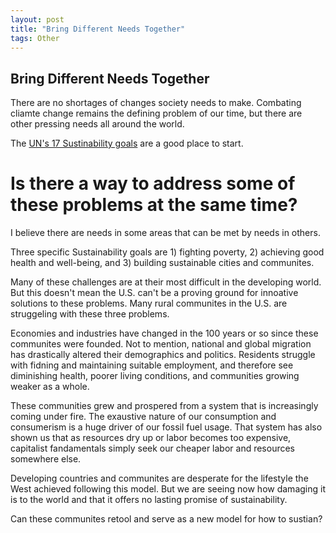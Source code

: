 ```yaml
---
layout: post
title: "Bring Different Needs Together"
tags: Other
---
```


## Bring Different Needs Together

There are no shortages of changes society needs to make. Combating cliamte change remains the defining problem of our time, but there are other pressing needs all around the world. 

The [UN's 17 Sustinability goals](https://sdgs.un.org/goals) are a good place to start. 

# Is there a way to address some of these problems at the same time? 

I believe there are needs in some areas that can be met by needs in others. 

Three specific Sustainability goals are 1) fighting poverty, 2) achieving good health and well-being, and 3) building sustainable cities and communites.

Many of these challenges are at their most difficult in the developing world. But this doesn't mean the U.S. can't be a proving ground for innoative solutions to these problems. Many rural communites in the U.S. are struggeling with these three problems. 

Economies and industries have changed in the 100 years or so since these communites were founded. Not to mention, national and global migration has drastically altered their demographics and politics. Residents struggle with fidning and maintaining suitable employment, and therefore see diminishing health, poorer living conditions, and communities growing weaker as a whole. 

These communities grew and prospered from a system that is increasingly coming under fire. The exaustive nature of our consumption and consumerism is a huge driver of our fossil fuel usage. That system has also shown us that as resources dry up or labor becomes too expensive, capitalist fandamentals simply seek our cheaper labor and resources somewhere else. 

Developing countries and communites are desperate for the lifestyle the West achieved following this model. But we are seeing now how damaging it is to the world and that it offers no lasting promise of sustainability. 

Can these communites retool and serve as a new model for how to sustian? 


